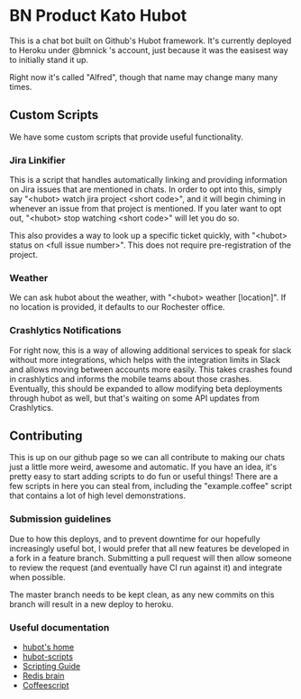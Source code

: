 # BN Product Kato Hubot

This is a chat bot built on Github's Hubot framework. It's currently deployed to Heroku under @bmnick 's account, just because it was the easisest way to initially stand it up.

Right now it's called "Alfred", though that name may change many many times.

## Custom Scripts

We have some custom scripts that provide useful functionality.

### Jira Linkifier

This is a script that handles automatically linking and providing information on Jira issues that are mentioned in chats. In order to opt into this, simply say "&lt;hubot&gt; watch jira project &lt;short code&gt;", and it will begin chiming in whenever an issue from that project is mentioned. If you later want to opt out, "&lt;hubot&gt; stop watching &lt;short code&gt;" will let you do so.

This also provides a way to look up a specific ticket quickly, with "&lt;hubot&gt; status on &lt;full issue number&gt;". This does not require pre-registration of the project.

### Weather

We can ask hubot about the weather, with "&lt;hubot&gt; weather [location]". If no location is provided, it defaults to our Rochester office.

### Crashlytics Notifications

For right now, this is a way of allowing additional services to speak for slack without more integrations, which helps with the integration limits in Slack and allows moving between accounts more easily. This takes crashes found in crashlytics and informs the mobile teams about those crashes. Eventually, this should be expanded to allow modifying beta deployments through hubot as well, but that's waiting on some API updates from Crashlytics.

## Contributing

This is up on our github page so we can all contribute to making our chats just a little more weird, awesome and automatic. If you have an idea, it's pretty easy to start adding scripts to do fun or useful things! There are a few scripts in here you can steal from, including the "example.coffee" script that contains a lot of high level demonstrations.

### Submission guidelines

Due to how this deploys, and to prevent downtime for our hopefully increasingly useful bot, I would prefer that all new features be developed in a fork in a feature branch. Submitting a pull request will then allow someone to review the request (and eventually have CI run against it) and integrate when possible.

The master branch needs to be kept clean, as any new commits on this branch will result in a new deploy to heroku.

### Useful documentation

* [hubot's home](http://hubot.github.com)
* [hubot-scripts](https://github.com/github/hubot-scripts/)
* [Scripting Guide](https://github.com/github/hubot/blob/master/docs/scripting.md)
* [Redis brain](https://github.com/hubot-scripts/hubot-redis-brain)
* [Coffeescript](http://coffeescript.org)
